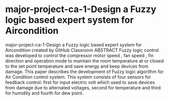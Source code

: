 # major-project-ca-1-Design a Fuzzy logic based expert system for Aircondition
major-project-ca-1-Design a Fuzzy logic based expert system for Aircondition created by GitHub Classroom
ABSTRACT
Fuzzy logic control was developed to control the compressor motor speed , fan speed , fin direction and operation mode to maintain the room temperature at or closed to the set point temperature and save energy and keep devices from damage. This paper describes the development of Fuzzy logic algorithm for Air Condition control system. This system consists of four sensors for feedback control: first for input electric volt which used to save devices from damage due to alternated voltages, second for temperature and third for humidity and fourth for dew point.
